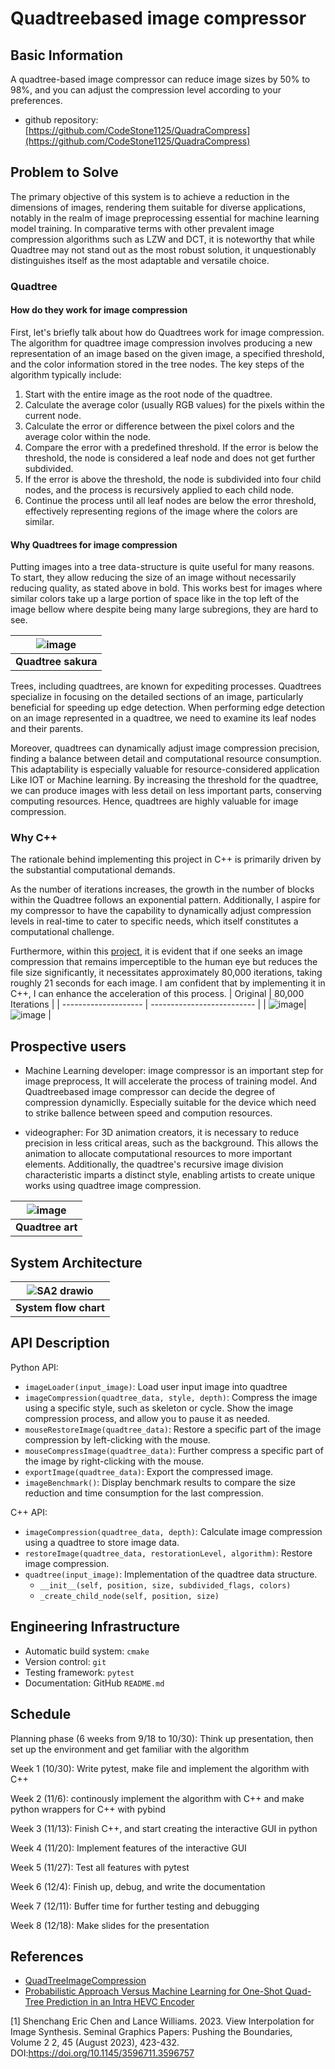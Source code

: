 # Quadtreebased image compressor 
## Basic Information

A quadtree-based image compressor can reduce image sizes by 50% to 98%,
and you can adjust the compression level according to your preferences.

* github repository: [https://github.com/CodeStone1125/QuadraCompress](https://github.com/CodeStone1125/QuadraCompress)

## Problem to Solve

The primary objective of this system is to achieve a reduction in the
dimensions of images, rendering them suitable for diverse applications,
notably in the realm of image preprocessing essential for machine
learning model training. In comparative terms with other prevalent image
compression algorithms such as LZW and DCT, it is noteworthy that while
Quadtree may not stand out as the most robust solution, it unquestionably
distinguishes itself as the most adaptable and versatile choice.

### Quadtree
#### How do they work for image compression
First, let's briefly talk about how do Quadtrees work for image
compression. The algorithm for quadtree image compression involves producing
a new representation of an image based on the given image, a specified 
threshold, and the color information stored in the tree nodes. 
The key steps of the algorithm typically include: 
1. Start with the entire image as the root node of the quadtree.
2. Calculate the average color (usually RGB values) for the pixels within
    the current node.
3. Calculate the error or difference between the pixel colors and the
   average color within the node.
4. Compare the error with a predefined threshold. If the error is below the
   threshold, the node is considered a leaf node and does not get further subdivided.
5. If the error is above the threshold, the node is subdivided into four child
    nodes, and the process is recursively applied to each child node.
6. Continue the process until all leaf nodes are below the error threshold,
    effectively representing regions of the image where the colors are similar.

#### Why Quadtrees for image compression
Putting images into a tree data-structure is quite useful for many reasons. 
To start, they allow reducing the size of an image without necessarily 
reducing quality, as stated above in bold. This works best for images where 
similar colors take up a large portion of space like in the top left of the
image bellow where despite being many large subregions, they are hard to see.


| ![image](https://github.com/CodeStone1125/nsdhw_23au/assets/72511296/b66ec4a2-0195-419f-b051-3b451d1347cc) | 
|:-----------------------------------:|
| **Quadtree sakura** |

Trees, including quadtrees, are known for expediting processes. Quadtrees 
specialize in focusing on the detailed sections of an image, particularly 
beneficial for speeding up edge detection. When performing edge detection 
on an image represented in a quadtree, we need to examine its leaf nodes and 
their parents.

Moreover, quadtrees can dynamically adjust image compression precision, 
finding a balance between detail and computational resource consumption. 
This adaptability is especially valuable for resource-considered application
Like IOT or Machine learning. By increasing the threshold for the quadtree, 
we can produce images with less detail on less important parts, conserving 
computing resources. Hence, quadtrees are highly valuable for image compression.

### Why C++
The rationale behind implementing this project in C++ is primarily driven by 
the substantial computational demands.

As the number of iterations increases, the growth in the number of blocks within the
Quadtree follows an exponential pattern. Additionally, I aspire for my compressor to
have the capability to dynamically adjust compression levels in real-time to cater to
specific needs, which itself constitutes a computational challenge.

Furthermore, within this [project](https://github.com/Inspiaaa/QuadTreeImageCompression#readme),
it is evident that if one seeks an image compression
that remains imperceptible to the human eye but reduces the file size significantly,
it necessitates approximately 80,000 iterations, taking roughly 21 seconds for each
image. I am confident that by implementing it in C++, I can enhance the acceleration
of this process.
| Original             | 80,000 Iterations          |
| -------------------- | -------------------------- |
| ![image](https://github.com/CodeStone1125/nsdhw_23au/assets/72511296/0ca3fa48-ad67-4084-87db-f5c820720f32)| ![image](https://github.com/Inspiaaa/QuadTreeImageCompression/blob/master/docs/sunset_80000.jpg) |

## Prospective users

* Machine Learning developer: image compressor is an important step for image preprocess,
   It will accelerate the process of training model. And Quadtreebased image compressor
    can decide the degree of compression dynamiclly. Especially suitable for the device
  which need to strike ballence between speed and compution resources.

* videographer: For 3D animation creators, it is necessary to reduce precision in less
  critical areas, such as the background. This allows the animation to allocate computational
  resources to more important elements. Additionally, the quadtree's recursive image
  division characteristic imparts a distinct style, enabling artists to create unique
   works using quadtree image compression.
  
| ![image](https://github.com/CodeStone1125/nsdhw_23au/assets/72511296/bf6fb00a-38ab-4a33-b07a-215f85d6484e)|
|:-----------------------------------:|
| **Quadtree art** |
  

## System Architecture

|![SA2 drawio](https://github.com/CodeStone1125/nsdhw_23au/assets/72511296/b235b4d8-bfef-4f4d-9e9b-7225d1536116)|
|:-----------------------------------:|
| **System flow chart** |

## API Description

Python API:
* `imageLoader(input_image)`: Load user input image into quadtree
* `imageCompression(quadtree_data, style, depth)`: Compress the image using a specific style,
such as skeleton or cycle. Show the image compression process, and allow you to pause it 
as needed.
* `mouseRestoreImage(quadtree_data)`: Restore a specific part of the image compression by
left-clicking with the mouse.
* `mouseCompressImage(quadtree_data)`: Further compress a specific part of the image by 
right-clicking with the mouse.
* `exportImage(quadtree_data)`: Export the compressed image.
* `imageBenchmark()`: Display benchmark results to compare the size reduction and time 
consumption for the last compression.

C++ API:
* `imageCompression(quadtree_data, depth)`: Calculate image compression using a quadtree to
store image data.
* `restoreImage(quadtree_data, restorationLevel, algorithm)`: Restore image compression.
* `quadtree(input_image)`: Implementation of the quadtree data structure.
  *  `__init__(self, position, size, subdivided_flags, colors) `
  *  `_create_child_node(self, position, size) `


## Engineering Infrastructure
* Automatic build system: `cmake`
* Version control: `git`
* Testing framework: `pytest`
* Documentation: GitHub `README.md`

## Schedule

Planning phase (6 weeks from 9/18 to 10/30): Think up presentation, then set up the environment
and get familiar with the algorithm

Week 1 (10/30): Write pytest, make file and implement the algorithm with C++ 

Week 2 (11/6): continously implement the algorithm with C++ and make python wrappers for C++ with pybind

Week 3 (11/13): Finish C++, and start creating the interactive GUI in python

Week 4 (11/20): Implement features of the interactive GUI

Week 5 (11/27): Test all features with pytest

Week 6 (12/4): Finish up, debug, and write the documentation

Week 7 (12/11): Buffer time for further testing and debugging

Week 8 (12/18): Make slides for the presentation

## References

* [QuadTreeImageCompression](https://github.com/Inspiaaa/QuadTreeImageCompression)
* [Probabilistic Approach Versus Machine Learning for One-Shot Quad-Tree Prediction in an Intra HEVC Encoder](https://link.springer.com/article/10.1007/s11265-018-1426-z)

[1]
Shenchang Eric Chen and Lance Williams. 2023. View Interpolation for Image Synthesis. Seminal Graphics Papers: Pushing the Boundaries, Volume 2 2, 45 (August 2023), 423-432. DOI:https://doi.org/10.1145/3596711.3596757
